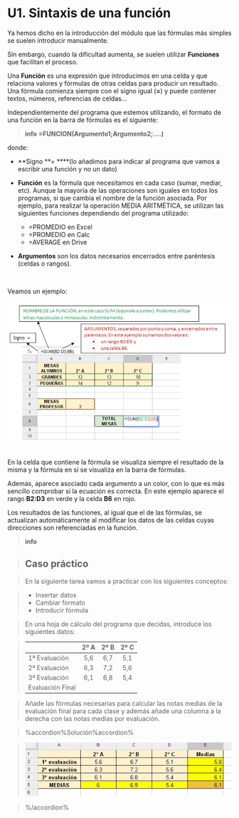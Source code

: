 
# U1. Sintaxis de una función

Ya hemos dicho en la introducción del módulo que las fórmulas más simples se suelen introducir manualmente.

Sin embargo, cuando la dificultad aumenta, se suelen utilizar **Funciones** que facilitan el proceso.

Una **Función** es una expresión que introducimos en una celda y que relaciona valores y fórmulas de otras celdas para producir un resultado.  Una fórmula comienza siempre con el signo igual (**=**) y puede contener textos, números, referencias de celdas...

Independientemente del programa que estemos utilizando, el formato de una función en la barra de fórmulas es el siguiente:

> **info**
>**=FUNCION(Argumento1;Argumento2;….)**

donde:

- **Signo **= ****(lo añadimos para indicar al programa que vamos a escribir una función y no un dato)
- **Función** es la fórmula que necesitamos en cada caso (sumar, mediar, etc). Aunque la mayoría de las operaciones son iguales en todos los programas, si que cambia el nombre de la función asociada. Por ejemplo, para realizar la operación MEDIA ARITMÉTICA, se utilizan las siguientes funciones dependiendo del programa utilizado:
    - =PROMEDIO en Excel
    - =PROMEDIO en Calc
    - =AVERAGE en Drive

- **Argumentos** son los datos necesarios encerrados entre paréntesis (celdas o rangos).      

 

Veamos un ejemplo:

![Figura 2_02 Captura de pantalla propia Sintaxis de una función](img/Figura_2_02.jpg) 

En la celda que contiene la fórmula se visualiza siempre el resultado de la misma y la fórmula en sí se visualiza en la barra de fórmulas.

Además, aparece asociado cada argumento a un color, con lo que es más sencillo comprobar si la ecuación es correcta. En este ejemplo aparece el rango **B2:D3** en verde y la celda **B6** en rojo.

Los resultados de las funciones, al igual que el de las fórmulas, se actualizan automáticamente al modificar los datos de las celdas cuyas direcciones son referenciadas en la función.

> **info**

> ## Caso práctico

>En la siguiente tarea vamos a practicar con los siguientes conceptos:

>- Insertar datos
>- Cambiar formato
>- Introducir fórmula

>En una hoja de cálculo del programa que decidas, introduce los siguientes datos:

>|                  | 2º A | 2º B | 2º C |
>|:-----------------|:----:|:----:|:----:|
>| 1ª Evaluación    | 5,6  | 6,7  | 5,1  |
>| 2ª Evaluación    | 6,3  | 7,2  | 5,6  |
>| 3ª Evaluación    | 6,1  | 6,8  | 5,4  |
>| Evaluación Final |      |      |      ||

>Añade las fórmulas necesarias para calcular las notas medias de la evaluación final para cada clase y además añade una columna a la derecha con las notas medias por evaluación.

>%accordion%Solución%accordion%

>![](img/Figura_2_03.jpg)

>%/accordion%


